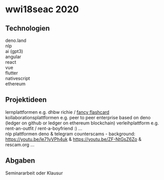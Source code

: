 # wwi18seac 2020

## Technologien
deno.land  
nlp  
ai (gpt3)  
angular  
react  
vue  
flutter  
nativescript  
ethereum  


## Projektideen
lernplattformen e.g. dhbw richie / [fancy flashcard](https://github.com/fancy-flashcard/ffc)  
kollaborationsplattformen e.g. peer to peer enterprise based on deno (ledger on github or ledger on ethereum blockchain)
verleihplattform e.g. rent-an-outfit / rent-a-boyfriend :) ...   
nlp plattformen 
deno & telegram 
counterscams - background: https://youtu.be/le71yVPh4uk & https://youtu.be/ZF-NtGsZ6Zo & rescam.org
...


## Abgaben
Seminararbeit oder Klausur
